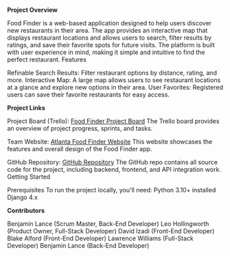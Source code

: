 **Project Overview**

Food Finder is a web-based application designed to help users discover new restaurants in their area. The app provides an interactive map that displays restaurant locations and allows users to search, filter results by ratings, and save their favorite spots for future visits. The platform is built with user experience in mind, making it simple and intuitive to find the perfect restaurant.
Features

Refinable Search Results: Filter restaurant options by distance, rating, and more.
Interactive Map: A large map allows users to see restaurant locations at a glance and explore new options in their area.
User Favorites: Registered users can save their favorite restaurants for easy access.

**Project Links**

Project Board (Trello):
[Food Finder Project Board](https://trello.com/invite/b/66f070329ab1e50689bd17ca/ATTI0bf39c73bb461a922fc85f9ca86756c167F82F4F/foodfinder)
The Trello board provides an overview of project progress, sprints, and tasks.

Team Website: 
[Atlanta Food Finder Website](https://atlfoodfinder.my.canva.site/)
This website showcases the features and overall design of the Food Finder app.

GitHub Repository:
[GitHub Repository](https://github.com/Blance5/CS2340-Project-1/tree/David2)
The GitHub repo contains all source code for the project, including backend, frontend, and API integration work.
Getting Started

Prerequisites
To run the project locally, you'll need:
Python 3.10+ installed
Django 4.x

**Contributors**

Benjamin Lance (Scrum Master, Back-End Developer)
Leo Hollingworth (Product Owner, Full-Stack Developer)
David Izadi (Front-End Developer)
Blake Alford (Front-End Developer)
Lawrence Williams (Full-Stack Developer)
Benjamin Lance (Back-End Developer)

